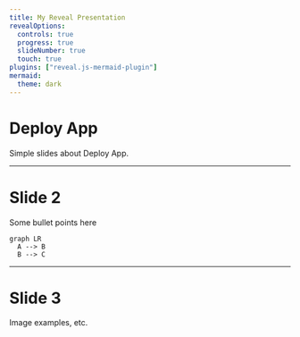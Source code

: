 ```yaml
---
title: My Reveal Presentation
revealOptions:
  controls: true
  progress: true
  slideNumber: true
  touch: true
plugins: ["reveal.js-mermaid-plugin"]
mermaid:
  theme: dark
---
```


# Deploy App

Simple slides about Deploy App.

---

# Slide 2

Some bullet points here

```mermaid
graph LR
  A --> B
  B --> C
```


---

# Slide 3

Image examples, etc.

